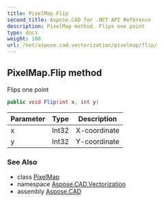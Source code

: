```yaml
---
title: PixelMap.Flip
second_title: Aspose.CAD for .NET API Reference
description: PixelMap method. Flips one point
type: docs
weight: 100
url: /net/aspose.cad.vectorization/pixelmap/flip/
---
```

## PixelMap.Flip method

Flips one point

```csharp
public void Flip(int x, int y)
```

| Parameter | Type | Description |
| --- | --- | --- |
| x | Int32 | X-coordinate |
| y | Int32 | Y-coordinate |

### See Also

* class [PixelMap](../)
* namespace [Aspose.CAD.Vectorization](../../pixelmap/)
* assembly [Aspose.CAD](../../../)


